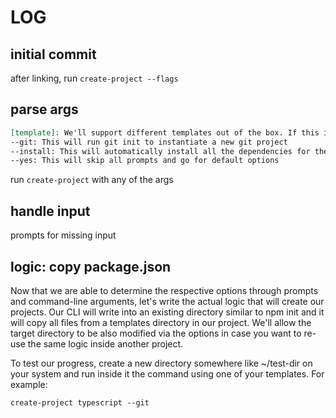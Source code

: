 # LOG

## initial commit

after linking, run `create-project --flags`

## parse args

```md
[template]: We'll support different templates out of the box. If this is not passed we'll prompt the user to select a template
--git: This will run git init to instantiate a new git project
--install: This will automatically install all the dependencies for the project
--yes: This will skip all prompts and go for default options
```

run `create-project` with any of the args

## handle input

prompts for missing input

## logic: copy package.json

Now that we are able to determine the respective options through prompts and command-line arguments, let's write the actual logic that will create our projects. Our CLI will write into an existing directory similar to npm init and it will copy all files from a templates directory in our project. We'll allow the target directory to be also modified via the options in case you want to re-use the same logic inside another project.

To test our progress, create a new directory somewhere like ~/test-dir on your system and run inside it the command using one of your templates. For example:

`create-project typescript --git`
